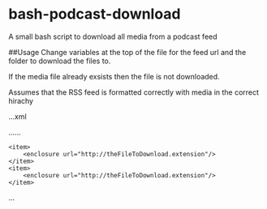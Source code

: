 # bash-podcast-download
A small bash script to download all media from a podcast feed

##Usage
Change variables at the top of the file for the feed url and the folder to download the files to.

If the media file already exsists then the file is not downloaded. 

Assumes that the RSS feed is formatted correctly with media in the correct hirachy

...xml
<?xml version="1.0" encoding="UTF-8"?>
<rss version="2.0" xmlns:itunes="http://www.itunes.com/dtds/podcast-1.0.dtd" xmlns:media="http://search.yahoo.com/mrss/">
  <channel>
	......
	
	<item>
		<enclosure url="http://theFileToDownload.extension"/>
	</item>
	<item>
		<enclosure url="http://theFileToDownload.extension"/>
	</item>
</channel>
</rss>
...
